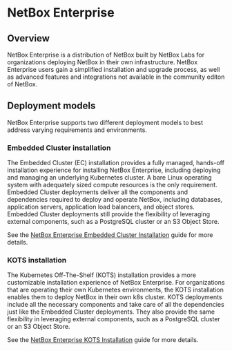 # NetBox Enterprise

## Overview

NetBox Enterprise is a distribution of NetBox built by NetBox Labs for organizations deploying NetBox in their own infrastructure. NetBox Enterprise users gain a simplified installation and upgrade process, as well as advanced features and integrations not available in the community editon of NetBox.


## Deployment models

NetBox Enterprise supports two different deployment models to best address varying requirements and environments. 

### Embedded Cluster installation

The Embedded Cluster (EC) installation provides a fully managed, hands-off installation experience for installing NetBox Enterprise, including deploying and managing an underlying Kubernetes cluster. A bare Linux operating system with adequately sized compute resources is the only requirement. Embedded Cluster deployments deliver all the components and dependencies required to deploy and operate NetBox, including databases, application servers, application load balancers, and object stores. Embedded Cluster deployments still provide the flexibility of leveraging external components, such as a PostgreSQL cluster or an S3 Object Store.

See the [NetBox Enterprise Embedded Cluster Installation](nbe-ec-installation.md) guide for more details.

### KOTS installation

The Kubernetes Off-The-Shelf (KOTS) installation provides a more customizable installation experience of NetBox Enterprise. For organizations that are  operating their own Kubernetes environments, the KOTS installation enables them to deploy NetBox in their own k8s cluster. KOTS deployments include all the necessary components and take care of all the dependencies just like the Embedded Cluster deployments. They also provide the same flexibility in leveraging external components, such as a PostgreSQL cluster or an S3 Object Store.

See the [NetBox Enterprise KOTS Installation](nbe-kots-installation.md) guide for more details.